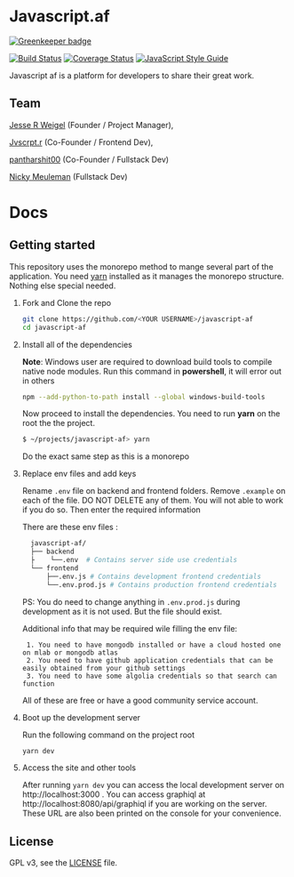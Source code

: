 # Javascript.af

[![Greenkeeper badge](https://badges.greenkeeper.io/javascript-af/javascript-af.svg)](https://greenkeeper.io/)
 
[![Build Status](https://travis-ci.org/JesseRWeigel/javascript-af.svg?branch=master)](https://travis-ci.org/JesseRWeigel/javascript-af)
[![Coverage Status](https://coveralls.io/repos/github/JesseRWeigel/javascript-af/badge.svg?branch=master)](https://coveralls.io/github/JesseRWeigel/javascript-af?branch=master)
[![JavaScript Style Guide](https://img.shields.io/badge/code_style-standard-brightgreen.svg)](https://standardjs.com)
 
Javascript af is a platform for developers to share their great work. 
 
## Team
[Jesse R Weigel](https://github.com/JesseRWeigel) (Founder / Project Manager),
 
[Jvscrpt.r](https://github.com/jvscrptr) (Co-Founder / Frontend Dev),
 
[pantharshit00](https://github.com/pantharshit00) (Co-Founder / Fullstack Dev)
 
[Nicky Meuleman](https://github.com/NickyMeuleman) (Fullstack Dev)


# Docs

## Getting started

This repository uses the monorepo method to mange several part of the application. You need [yarn](https://yarnpkg.com) installed as it manages the monorepo structure. Nothing else special needed.

1. Fork and Clone the repo
    ```sh
    git clone https://github.com/<YOUR USERNAME>/javascript-af
    cd javascript-af
    ```

2. Install all of the dependencies

    __Note__: Windows user are required to download build tools to compile native node modules. Run this command in __powershell__, it will error out in others
      ```sh
      npm --add-python-to-path install --global windows-build-tools
      ```
    Now proceed to install the dependencies. You need to run __yarn__ on the root the the project.     
    ```sh
    $ ~/projects/javascript-af> yarn
    ```

    Do the exact same step as this is a monorepo

4. Replace env files and add keys

    Rename `.env` file on backend and frontend folders. Remove `.example` on each of the file. DO NOT DELETE any of them. You will not able to work if you do so. Then enter the required information

    There are these env files :

    ```sh
      javascript-af/
      ├── backend        
      ├    └──.env  # Contains server side use credentials      
      └── frontend 
          ├──.env.js # Contains development frontend credentials
          └──.env.prod.js # Contains production frontend credentials
    ```
    PS: You do need to change anything in `.env.prod.js` during development as it is not used. But the file should exist.

    Additional info that may be required wile filling the env file:
        
        1. You need to have mongodb installed or have a cloud hosted one on mlab or mongodb atlas
        2. You need to have github application credentials that can be easily obtained from your github settings
        3. You need to have some algolia credentials so that search can function

    All of these are free or have a good community service account.     

4. Boot up the development server
   
   Run the following command on the project root
   ```sh
   yarn dev
   ```

5. Access the site and other tools

      After running `yarn dev` you can access the local development server on http://localhost:3000 . You can access graphiql at http://localhost:8080/api/graphiql if you are working on the server. These URL are also been printed on the console for your convenience.

## License

GPL v3, see the [LICENSE](./LICENSE) file.
